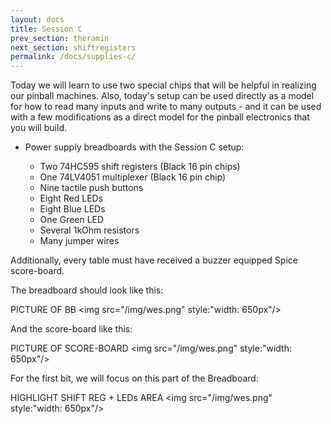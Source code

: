 ```yaml
---
layout: docs
title: Session C
prev_section: theramin
next_section: shiftregisters
permalink: /docs/supplies-c/
---
```


Today we will learn to use two special chips that will be helpful in realizing our pinball machines. Also, today's setup can be used directly as a model for how to read many inputs and write to many outputs - and it can be used with a few modifications as a direct model for the pinball electronics that you will build.

- Power supply breadboards with the Session C setup:

    - Two 74HC595 shift registers (Black 16 pin chips)
    - One 74LV4051 multiplexer    (Black 16 pin chip)
    - Nine tactile push buttons
    - Eight Red LEDs
    - Eight Blue LEDs
    - One Green LED
    - Several 1kOhm resistors
    - Many jumper wires

Additionally, every table must have received a buzzer equipped Spice score-board.

The breadboard should look like this:

PICTURE OF BB
<img src="/img/wes.png" style:"width: 650px"/>


And the score-board like this:

PICTURE OF SCORE-BOARD
<img src="/img/wes.png" style:"width: 650px"/>

For the first bit, we will focus on this part of the Breadboard:

HIGHLIGHT SHIFT REG + LEDs AREA
<img src="/img/wes.png" style:"width: 650px"/>


